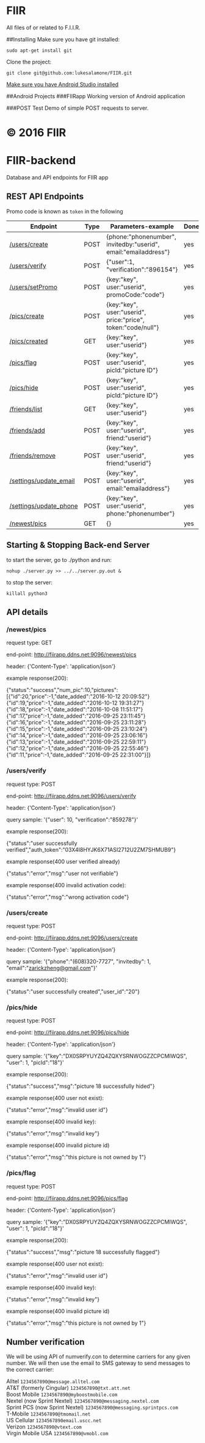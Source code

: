 # FIIR
All files of or related to F.I.I.R.

##Installing
Make sure you have git installed:

`sudo apt-get install git`

Clone the project:

`git clone git@github.com:lukesalamone/FIIR.git`

[Make sure you have Android Studio installed](http://developer.android.com/sdk/installing/index.html)

##Android Projects
###FIIRapp
Working version of Android application

###POST Test
Demo of simple POST requests to server.

© 2016 FIIR
=======
# FIIR-backend
Database and API endpoints for FIIR app

## REST API Endpoints

Promo code is known as `token` in the following

| Endpoint                                      | Type | Parameters-example                                              | Done? | Port |
| ----------------------                        | ---- | --------------------------------------------------------------- | ----- | ---- |
| [/users/create](#userscreate)               | POST | {phone:"phonenumber", invitedby:"userid", email:"emailaddress"} | yes   | 9096 |
| [/users/verify](#usersverify)                   | POST | {"user":1, "verification":"896154"}                             | yes   | 9096 |
| [/users/setPromo](#userssetPromo)             | POST | {key:"key", user:"userid", promoCode:"code"}                    | yes   | 9096 |
| [/pics/create](#picscreate)                | POST | {key:"key", user:"userid", price:"price", token:"code/null"}    | yes   | 9096 |
| [/pics/created](#picscreated)               | GET  | {key:"key", user:"userid"}                                      | yes   | 9096 |
| [/pics/flag](#picsflag)              | POST | {key:"key", user:"userid", picId:"picture ID"}                  | yes   | 9096 |
| [/pics/hide](#picshide)              | POST | {key:"key", user:"userid", picId:"picture ID"}                  | yes   | 9096 |
| [/friends/list](#friendslist)           | GET  | {key:"key", user:"userid"}                                      | yes   | 9096 |
| [/friends/add](#friendsadd)            | POST | {key:"key", user:"userid", friend:"userid"}                     | yes   | 9096 |
| [/friends/remove](#friendsremove)         | POST | {key:"key", user:"userid", friend:"userid"}                     | yes   | 9096 |
| [/settings/update_email](#settingsupdate_email)  | POST | {key:"key", user:"userid", email:"emailaddress"}                | yes   | 9096 |
| [/settings/update_phone](#settingsupdate_phone)  | POST | {key:"key", user:"userid", phone:"phonenumber"}                 | yes   | 9096 |
| [/newest/pics](#newestpics)            | GET  | {}                                                              | yes   | 9096 |


## Starting & Stopping Back-end Server


to start the server, go to ./python and run:

`nohup ./server.py >> ../../server.py.out &`

to stop the server:

`killall python3`

## API details


### /newest/pics

request type: GET

end-point: http://fiirapp.ddns.net:9096/newest/pics

header: {'Content-Type': 'application/json'}

example response(200):

{"status":"success","num_pic":10,"pictures":[{"id":20,"price":-1,"date_added":"2016-10-12 20:09:52"}{"id":19,"price":-1,"date_added":"2016-10-12 19:31:27"}{"id":18,"price":-1,"date_added":"2016-10-08 11:51:17"}{"id":17,"price":-1,"date_added":"2016-09-25 23:11:45"}{"id":16,"price":-1,"date_added":"2016-09-25 23:11:28"}{"id":15,"price":-1,"date_added":"2016-09-25 23:10:24"}{"id":14,"price":-1,"date_added":"2016-09-25 23:06:16"}{"id":13,"price":-1,"date_added":"2016-09-25 22:59:11"}{"id":12,"price":-1,"date_added":"2016-09-25 22:55:46"}{"id":11,"price":-1,"date_added":"2016-09-25 22:31:00"}]}

### /users/verify

request type: POST

end-point: http://fiirapp.ddns.net:9096/users/verify

header: {'Content-Type': 'application/json'}

query sample: '{"user": 10, "verification":"859278"}'

example response(200):

{"status":"user successfully verified","auth_token":"03X4I8HYJK6X71ASI2712U2ZM7SHMUB9"}

example response(400 user verified already)

{"status":"error","msg":"user not verifiable"}

example response(400 invalid activation code):

{"status":"error","msg":"wrong activation code"}

### /users/create

request type: POST

end-point: http://fiirapp.ddns.net:9096/users/create

header: {'Content-Type': 'application/json'}

query sample: '{"phone":"(608)320-7727", "invitedby": 1, "email":"zarickzheng@gmail.com"}'

example response(200):

{"status":"user successfully created","user_id":"20"}

### /pics/hide

request type: POST

end-point: http://fiirapp.ddns.net:9096/pics/hide

header: {'Content-Type': 'application/json'}

query sample: '{"key":"DX0SRPYUYZQ4ZQXYSRNWOGZZCPCMIWQS", "user": 1, "picId":"18"}'


example response(200):

{"status":"success","msg":"picture 18 successfully hided"}

example response(400 user not exist):

{"status":"error","msg":"invalid user id"}

example response(400 invalid key):

{"status":"error","msg":"invalid key"}

example response(400 invalid picture id)

{"status":"error","msg":"this picture is not owned by 1"}




### /pics/flag

request type: POST

end-point: http://fiirapp.ddns.net:9096/pics/flag

header: {'Content-Type': 'application/json'}

query sample: '{"key":"DX0SRPYUYZQ4ZQXYSRNWOGZZCPCMIWQS", "user": 1, "picId":"18"}'


example response(200):

{"status":"success","msg":"picture 18 successfully flagged"}

example response(400 user not exist):

{"status":"error","msg":"invalid user id"}

example response(400 invalid key):

{"status":"error","msg":"invalid key"}

example response(400 invalid picture id)

{"status":"error","msg":"this picture is not owned by 1"}




## Number verification
We will be using API of numverify.con to determine carriers for any given number. We will then use the email to SMS gateway to send messages to the correct carrier:

Alltel 	`1234567890@message.alltel.com`  
AT&T (formerly Cingular) 	`1234567890@txt.att.net`  
Boost Mobile 	`1234567890@myboostmobile.com`  
Nextel (now Sprint Nextel) 	`1234567890@messaging.nextel.com`  
Sprint PCS (now Sprint Nextel) 	`1234567890@messaging.sprintpcs.com`  
T-Mobile 	`1234567890@tmomail.net`  
US Cellular 	`1234567890email.uscc.net`   
Verizon 	`1234567890@vtext.com`  
Virgin Mobile USA 	`1234567890@vmobl.com`
